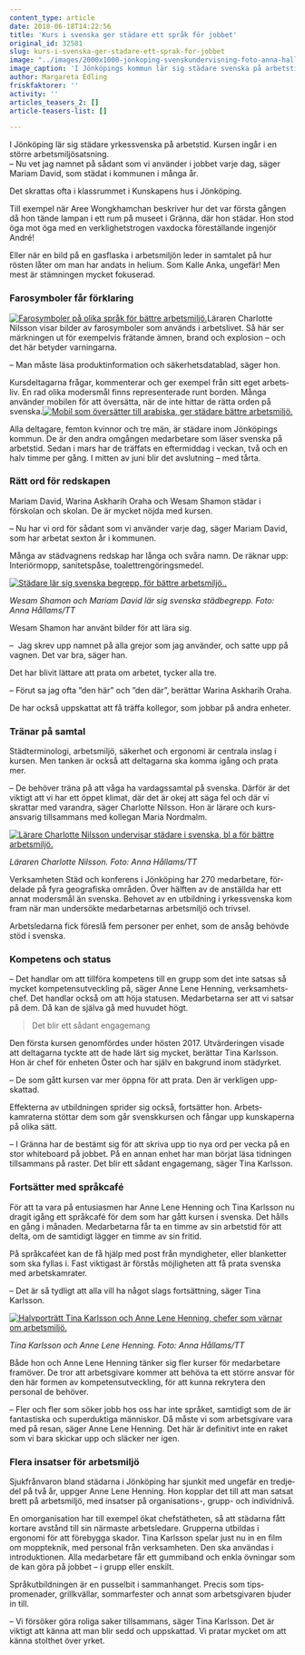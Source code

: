 ```yaml
---
content_type: article
date: 2018-06-18T14:22:56
title: 'Kurs i svenska ger städare ett språk för jobbet'
original_id: 32581
slug: kurs-i-svenska-ger-stadare-ett-sprak-for-jobbet
image: "../images/2000x1000-jonkoping-svenskundervisning-foto-anna-hallmans-tt-1.jpg"
image_caption: 'I Jönköpings kommun lär sig städare svenska på arbetstid. Från vänster Warina Askharih Oraha, Aku Ekwa, Maryam Rouel Bahhi och Mariam David.'
author: Margareta Edling
friskfaktorer: ''
activity: ''
articles_teasers_2: []
article-teasers-list: []

---
```


I Jönköping lär sig städare yrkes­svenska på arbets­tid. Kursen ingår i en större arbetsmiljö­satsning.  
– Nu vet jag namnet på sådant som vi använder i jobbet varje dag, säger Mariam David, som städat i kommunen i många år.

Det skrattas ofta i klass­rummet i Kunskapens hus i Jönköping.

Till exempel när Aree Wongkhamchan beskriver hur det var första gången då hon tände lampan i ett rum på museet i Gränna, där hon städar. Hon stod öga mot öga med en verklighets­trogen vax­docka före­ställande ingenjör André!

Eller när en bild på en gas­flaska i arbets­miljön leder in samtalet på hur rösten låter om man har andats in helium. Som Kalle Anka, ungefär! Men mest är stämningen mycket fokuserad.

### Farosymboler får för­klaring

[![Farosymboler på olika språk för bättre arbetsmiljö.](https://www.suntarbetsliv.se/wp-content/uploads/2018/06/220x200-farosymboler2-jonkoping-svenskundervisning-foto-anna-hallams-tt.jpg)](https://www.suntarbetsliv.se/wp-content/uploads/2018/06/220x200-farosymboler2-jonkoping-svenskundervisning-foto-anna-hallams-tt.jpg)Läraren Charlotte Nilsson visar bilder av farosymboler som används i arbets­livet. Så här ser märkningen ut för exempelvis frätande ämnen, brand och explosion – och det här betyder varningarna.

– Man måste läsa produkt­information och säkerhets­datablad, säger hon.

Kurs­deltagarna frågar, kommenterar och ger exempel från sitt eget arbets­liv. En rad olika moders­mål finns representerade runt borden. Många använder mobilen för att över­sätta, när de inte hittar de rätta orden på svenska.[![Mobil som översätter till arabiska, ger städare bättre arbetsmiljö.](https://www.suntarbetsliv.se/wp-content/uploads/2018/06/200x220-mobil-jonkoping-svenskundervisning-foto-anna-hallams-tt.jpg)](https://www.suntarbetsliv.se/wp-content/uploads/2018/06/200x220-mobil-jonkoping-svenskundervisning-foto-anna-hallams-tt.jpg)

Alla del­tagare, femton kvinnor och tre män, är städare inom Jönköpings kommun. De är den andra om­gången medarbetare som läser svenska på arbets­tid. Sedan i mars har de träffats en efter­middag i veckan, två och en halv timme per gång. I mitten av juni blir det av­slutning – med tårta.

### Rätt ord för redskapen

Mariam David, Warina Askharih Oraha och Wesam Shamon städar i förskolan och skolan. De är mycket nöjda med kursen.

– Nu har vi ord för sådant som vi använder varje dag, säger Mariam David, som har arbetat sexton år i kommunen.

Många av städvagnens redskap har långa och svåra namn. De räknar upp: Interiörmopp, sanitetspåse, toalettrengöringsmedel.

[![Städare lär sig svenska begrepp, för bättre arbetsmiljö..](https://www.suntarbetsliv.se/wp-content/uploads/2018/06/750x400-wesam-shamon-mariam-david-foto-anna-hallams-tt.jpg)](https://www.suntarbetsliv.se/wp-content/uploads/2018/06/750x400-wesam-shamon-mariam-david-foto-anna-hallams-tt.jpg)

_Wesam Shamon och Mariam David lär sig svenska städ­begrepp. Foto: Anna Hållams/TT_

Wesam Shamon har använt bilder för att lära sig.

–  Jag skrev upp namnet på alla grejor som jag använder, och satte upp på vagnen. Det var bra, säger han.

Det har blivit lättare att prata om arbetet, tycker alla tre.

– Förut sa jag ofta ”den här” och ”den där”, berättar Warina Askharih Oraha.

De har också upp­skattat att få träffa kollegor, som jobbar på andra enheter.

### Tränar på samtal

Städ­terminologi, arbetsmiljö, säkerhet och ergonomi är centrala inslag i kursen. Men tanken är också att del­tagarna ska komma igång och prata mer.

– De behöver träna på att våga ha vardags­samtal på svenska. Därför är det viktigt att vi har ett öppet klimat, där det är okej att säga fel och där vi skrattar med varandra, säger Charlotte Nilsson. Hon är lärare och kurs­ansvarig till­sammans med kollegan Maria Nordmalm.

[![Lärare Charlotte Nilsson undervisar städare i svenska, bl a för bättre arbetsmiljö.](https://www.suntarbetsliv.se/wp-content/uploads/2018/06/750x400-charlotte-nilsson-foto-anna-hallams-tt-1.jpg)](https://www.suntarbetsliv.se/wp-content/uploads/2018/06/750x400-charlotte-nilsson-foto-anna-hallams-tt-1.jpg)

_Läraren Charlotte Nilsson. Foto: Anna Hållams/TT_

Verk­samheten Städ och konferens i Jönköping har 270 medarbetare, för­delade på fyra geo­grafiska om­råden. Över hälften av de an­ställda har ett annat moders­mål än svenska. Behovet av en ut­bildning i yrkes­svenska kom fram när man under­sökte medarbetarnas arbetsmiljö och trivsel.

Arbets­ledarna fick före­slå fem per­soner per enhet, som de ansåg behövde stöd i svenska.

### Kompetens och status

– Det handlar om att till­föra kompetens till en grupp som det inte satsas så mycket kompetens­utveckling på, säger Anne Lene Henning, verksamhets­chef. Det handlar också om att höja statusen. Medarbetarna ser att vi satsar på dem. Då kan de själva gå med huvudet högt.

> Det blir ett sådant engagemang

Den första kursen genom­fördes under hösten 2017. Ut­värderingen visade att del­tagarna tyckte att de hade lärt sig mycket, berättar Tina Karlsson. Hon är chef för enheten Öster och har själv en bakgrund inom städ­yrket.

– De som gått kursen var mer öppna för att prata. Den är verkligen upp­skattad.

Effekterna av ut­bild­ningen sprider sig också, fortsätter hon. Arbets­kamraterna stöttar dem som går svensk­kursen och fångar upp kun­skaperna på olika sätt.

– I Gränna har de bestämt sig för att skriva upp tio nya ord per vecka på en stor white­board på jobbet. På en annan enhet har man börjat läsa tid­ningen till­sammans på raster. Det blir ett sådant engage­mang, säger Tina Karlsson.

### Fortsätter med språkcafé

För att ta vara på entusiasmen har Anne Lene Henning och Tina Karlsson nu dragit igång ett språk­café för dem som har gått kursen i svenska. Det hålls en gång i månaden. Medarbetarna får ta en timme av sin arbets­tid för att delta, om de sam­tidigt lägger en timme av sin fritid.

På språk­caféet kan de få hjälp med post från myndig­heter, eller blanketter som ska fyllas i. Fast vikti­gast är förstås möjlig­heten att få prata svenska med arbets­kamrater.

– Det är så tydligt att alla vill ha något slags fort­sättning, säger Tina Karlsson.

[![Halvporträtt Tina Karlsson och Anne Lene Henning, chefer som värnar om arbetsmiljö. ](https://www.suntarbetsliv.se/wp-content/uploads/2018/06/750x400-tina-karlsson-annelene-henning-foto-anna-hallams-tt.jpg)](https://www.suntarbetsliv.se/wp-content/uploads/2018/06/750x400-tina-karlsson-annelene-henning-foto-anna-hallams-tt.jpg)

_Tina Karlsson och Anne Lene Henning. Foto: Anna Hållams/TT_

Både hon och Anne Lene Henning tänker sig fler kurser för medarbetare framöver. De tror att arbets­givare kommer att behöva ta ett större ansvar för den här formen av kompeten­sutveckling, för att kunna rekrytera den personal de behöver.

– Fler och fler som söker jobb hos oss har inte språket, samtidigt som de är fan­tastiska och super­duktiga människor. Då måste vi som arbets­givare vara med på resan, säger Anne Lene Henning. Det här är definitivt inte en raket som vi bara skickar upp och släcker ner igen.

### Flera insatser för arbetsmiljö

Sjuk­frånvaron bland städarna i Jönköping har sjunkit med ungefär en tredje­del på två år, uppger Anne Lene Henning. Hon kopplar det till att man satsat brett på arbetsmiljö, med insatser på organisations-, grupp- och individ­nivå.

En om­organisation har till exempel ökat chefs­tätheten, så att städarna fått kortare avstånd till sin närmaste arbets­ledare. Grupperna utbildas i ergonomi för att före­bygga skador. Tina Karlsson spelar just nu in en film om mopp­teknik, med personal från verk­samheten. Den ska användas i introduk­tionen. Alla medarbetare får ett gummi­band och enkla övningar som de kan göra på jobbet – i grupp eller enskilt.

Språk­utbildningen är en pussel­bit i samman­hanget. Precis som tips­promenader, grill­kvällar, sommar­fester och annat som arbets­givaren bjuder in till.

– Vi försöker göra roliga saker till­sammans, säger Tina Karlsson. Det är viktigt att känna att man blir sedd och upp­skattad. Vi pratar mycket om att känna stolt­het över yrket.

